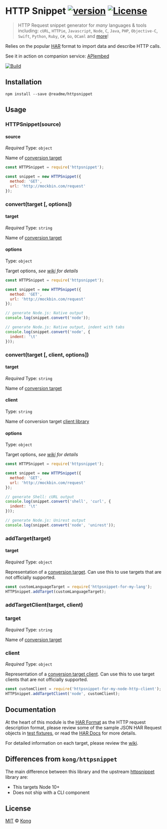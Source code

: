 # HTTP Snippet [![version][npm-version]][npm-url] [![License][npm-license]][license-url]

> HTTP Request snippet generator for *many* languages & tools including: `cURL`, `HTTPie`, `Javascript`, `Node`, `C`, `Java`, `PHP`, `Objective-C`, `Swift`, `Python`, `Ruby`, `C#`, `Go`, `OCaml` and [more](https://github.com/kong/httpsnippet/wiki/Targets)!

Relies on the popular [HAR](http://www.softwareishard.com/blog/har-12-spec/#request) format to import data and describe HTTP calls.

See it in action on companion service: [APIembed](https://apiembed.com/)

[![Build](https://github.com/readmeio/httpsnippet/workflows/CI/badge.svg)](https://github.com/readmeio/httpsnippet)

## Installation

```shell
npm install --save @readme/httpsnippet
```

## Usage

### HTTPSnippet(source)

#### source

*Required*
Type: `object`

Name of [conversion target](https://github.com/kong/httpsnippet/wiki/Targets)

```js
const HTTPSnippet = require('httpsnippet');

const snippet = new HTTPSnippet({
  method: 'GET',
  url: 'http://mockbin.com/request'
});
```

### convert(target [, options])

#### target

*Required*
Type: `string`

Name of [conversion target](https://github.com/kong/httpsnippet/wiki/Targets)

#### options

Type: `object`

Target options, *see [wiki](https://github.com/kong/httpsnippet/wiki/Targets) for details*

```js
const HTTPSnippet = require('httpsnippet');

const snippet = new HTTPSnippet({
  method: 'GET',
  url: 'http://mockbin.com/request'
});

// generate Node.js: Native output
console.log(snippet.convert('node'));

// generate Node.js: Native output, indent with tabs
console.log(snippet.convert('node', {
  indent: '\t'
}));
```

### convert(target [, client, options])

#### target

*Required*
Type: `string`

Name of [conversion target](https://github.com/kong/httpsnippet/wiki/Targets)

#### client

Type: `string`

Name of conversion target [client library](https://github.com/kong/httpsnippet/wiki/Targets)

#### options

Type: `object`

Target options, *see [wiki](https://github.com/kong/httpsnippet/wiki/Targets) for details*

```js
const HTTPSnippet = require('httpsnippet');

const snippet = new HTTPSnippet({
  method: 'GET',
  url: 'http://mockbin.com/request'
});

// generate Shell: cURL output
console.log(snippet.convert('shell', 'curl', {
  indent: '\t'
}));

// generate Node.js: Unirest output
console.log(snippet.convert('node', 'unirest'));
```

### addTarget(target)
#### target

*Required*
Type: `object`

Representation of a [conversion target](https://github.com/Kong/httpsnippet/wiki/Creating-Targets). Can use this to use targets that are not officially supported.

```js
const customLanguageTarget = require('httpsnippet-for-my-lang');
HTTPSnippet.addTarget(customLanguageTarget);
```

### addTargetClient(target, client)
### target

*Required*
Type: `string`

Name of [conversion target](https://github.com/kong/httpsnippet/wiki/Targets)

### client

*Required*
Type: `object`

Representation of a [conversion target client](https://github.com/Kong/httpsnippet/wiki/Creating-Targets). Can use this to use target clients that are not officially supported.

```js
const customClient = require('httpsnippet-for-my-node-http-client');
HTTPSnippet.addTargetClient('node', customClient);
```

## Documentation

At the heart of this module is the [HAR Format](http://www.softwareishard.com/blog/har-12-spec/#request) as the HTTP request description format, please review some of the sample JSON HAR Request objects in [test fixtures](/test/fixtures/requests), or read the [HAR Docs](http://www.softwareishard.com/blog/har-12-spec/#request) for more details.

For detailed information on each target, please review the [wiki](https://github.com/kong/httpsnippet/wiki).

## Differences from `kong/httpsnippet`

The main difference between this library and the upstream [httpsnippet](https://github.com/Kong/httpsnippet) library are:

* This targets Node 10+
* Does not ship with a CLI component

## License

[MIT](LICENSE) &copy; [Kong](https://konghq.com)

[license-url]: https://github.com/Kong/httpsnippet/blob/master/LICENSE

[npm-url]: https://www.npmjs.com/package/@readme/httpsnippet
[npm-license]: https://img.shields.io/npm/l/@readme/httpsnippet.svg?style=flat-square
[npm-version]: https://img.shields.io/npm/v/@readme/httpsnippet.svg?style=flat-square
